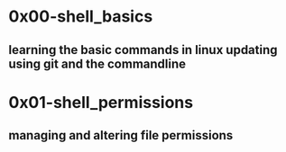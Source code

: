 # 0x00-shell_basics
## learning the basic commands in linux updating using git and the commandline
# 0x01-shell_permissions
## managing and altering file permissions
